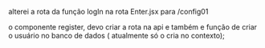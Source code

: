 alterei a rota da função logIn na rota Enter.jsx
para /config01

o componente register, devo criar a rota na api e também e função de 
criar o usuário no banco de dados ( atualmente só o cria no contexto);